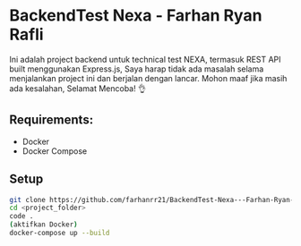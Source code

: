 # BackendTest Nexa - Farhan Ryan Rafli

Ini adalah project backend untuk technical test NEXA, termasuk REST API built menggunakan Express.js, Saya harap tidak ada masalah selama menjalankan project ini dan berjalan dengan lancar. Mohon maaf jika masih ada kesalahan, Selamat Mencoba! 👌

## Requirements:
- Docker
- Docker Compose

## Setup

```bash
git clone https://github.com/farhanrr21/BackendTest-Nexa---Farhan-Ryan-Rafli.git
cd <project_folder>
code .
(aktifkan Docker)
docker-compose up --build